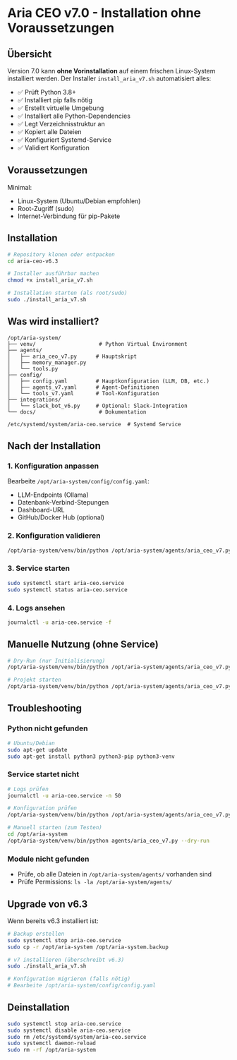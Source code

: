 # Aria CEO v7.0 - Installation ohne Voraussetzungen

## Übersicht

Version 7.0 kann **ohne Vorinstallation** auf einem frischen Linux-System installiert werden. Der Installer `install_aria_v7.sh` automatisiert alles:

- ✅ Prüft Python 3.8+
- ✅ Installiert pip falls nötig
- ✅ Erstellt virtuelle Umgebung
- ✅ Installiert alle Python-Dependencies
- ✅ Legt Verzeichnisstruktur an
- ✅ Kopiert alle Dateien
- ✅ Konfiguriert Systemd-Service
- ✅ Validiert Konfiguration

## Voraussetzungen

Minimal:
- Linux-System (Ubuntu/Debian empfohlen)
- Root-Zugriff (sudo)
- Internet-Verbindung für pip-Pakete

## Installation

```bash
# Repository klonen oder entpacken
cd aria-ceo-v6.3

# Installer ausführbar machen
chmod +x install_aria_v7.sh

# Installation starten (als root/sudo)
sudo ./install_aria_v7.sh
```

## Was wird installiert?

```
/opt/aria-system/
├── venv/                    # Python Virtual Environment
├── agents/
│   ├── aria_ceo_v7.py      # Hauptskript
│   ├── memory_manager.py
│   └── tools.py
├── config/
│   ├── config.yaml         # Hauptkonfiguration (LLM, DB, etc.)
│   ├── agents_v7.yaml      # Agent-Definitionen
│   └── tools_v7.yaml       # Tool-Konfiguration
├── integrations/
│   └── slack_bot_v6.py     # Optional: Slack-Integration
└── docs/                    # Dokumentation

/etc/systemd/system/aria-ceo.service  # Systemd Service
```

## Nach der Installation

### 1. Konfiguration anpassen

Bearbeite `/opt/aria-system/config/config.yaml`:
- LLM-Endpoints (Ollama)
- Datenbank-Verbind-Stepungen
- Dashboard-URL
- GitHub/Docker Hub (optional)

### 2. Konfiguration validieren

```bash
/opt/aria-system/venv/bin/python /opt/aria-system/agents/aria_ceo_v7.py --validate-config
```

### 3. Service starten

```bash
sudo systemctl start aria-ceo.service
sudo systemctl status aria-ceo.service
```

### 4. Logs ansehen

```bash
journalctl -u aria-ceo.service -f
```

## Manuelle Nutzung (ohne Service)

```bash
# Dry-Run (nur Initialisierung)
/opt/aria-system/venv/bin/python /opt/aria-system/agents/aria_ceo_v7.py --dry-run

# Projekt starten
/opt/aria-system/venv/bin/python /opt/aria-system/agents/aria_ceo_v7.py --project "Baue eine REST API"
```

## Troubleshooting

### Python nicht gefunden
```bash
# Ubuntu/Debian
sudo apt-get update
sudo apt-get install python3 python3-pip python3-venv
```

### Service startet nicht
```bash
# Logs prüfen
journalctl -u aria-ceo.service -n 50

# Konfiguration prüfen
/opt/aria-system/venv/bin/python /opt/aria-system/agents/aria_ceo_v7.py --validate-config

# Manuell starten (zum Testen)
cd /opt/aria-system
/opt/aria-system/venv/bin/python agents/aria_ceo_v7.py --dry-run
```

### Module nicht gefunden
- Prüfe, ob alle Dateien in `/opt/aria-system/agents/` vorhanden sind
- Prüfe Permissions: `ls -la /opt/aria-system/agents/`

## Upgrade von v6.3

Wenn bereits v6.3 installiert ist:

```bash
# Backup erstellen
sudo systemctl stop aria-ceo.service
sudo cp -r /opt/aria-system /opt/aria-system.backup

# v7 installieren (überschreibt v6.3)
sudo ./install_aria_v7.sh

# Konfiguration migrieren (falls nötig)
# Bearbeite /opt/aria-system/config/config.yaml
```

## Deinstallation

```bash
sudo systemctl stop aria-ceo.service
sudo systemctl disable aria-ceo.service
sudo rm /etc/systemd/system/aria-ceo.service
sudo systemctl daemon-reload
sudo rm -rf /opt/aria-system
```

